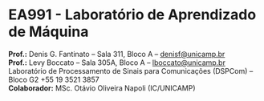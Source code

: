 # EA991 - Laboratório de Aprendizado de Máquina

**Prof.:** Denis G. Fantinato – Sala 311, Bloco A – denisf@unicamp.br  
**Prof.:** Levy Boccato – Sala 305A, Bloco A – lboccato@unicamp.br  
Laboratório de Processamento de Sinais para Comunicações (DSPCom) – Bloco G2
+55 19 3521 3857  
**Colaborador:** MSc. Otávio Oliveira Napoli (IC/UNICAMP)

